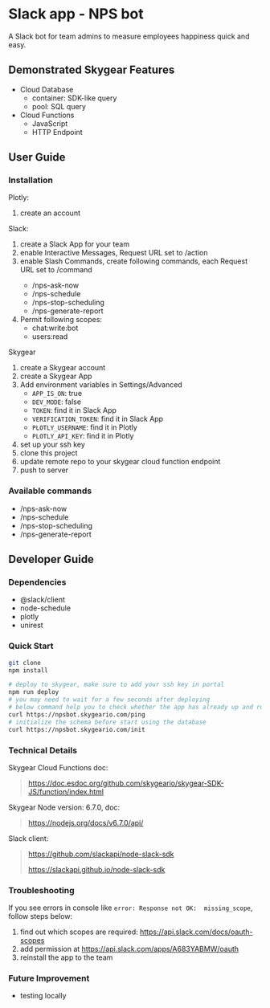 # Slack app - NPS bot
A Slack bot for team admins to measure employees happiness quick and easy.

## Demonstrated Skygear Features
* Cloud Database
    * container: SDK-like query
    * pool: SQL query
* Cloud Functions
    * JavaScript
    * HTTP Endpoint

## User Guide

### Installation
Plotly:
1. create an account

Slack:
1. create a Slack App for your team
2. enable Interactive Messages, Request URL set to <your-skygear-endpoint>/action
3. enable Slash Commands, create following commands, each Request URL set to <your-skygear-endpoint>/command
    * /nps-ask-now
    * /nps-schedule
    * /nps-stop-scheduling
    * /nps-generate-report
4. Permit following scopes:
    * chat:write:bot
    * users:read

Skygear
1. create a Skygear account
2. create a Skygear App
3. Add environment variables in Settings/Advanced
    * `APP_IS_ON`: true
    * `DEV_MODE`: false
    * `TOKEN`: find it in Slack App
    * `VERIFICATION_TOKEN`: find it in Slack App
    * `PLOTLY_USERNAME`: find it in Plotly
    * `PLOTLY_API_KEY`: find it in Plotly
4. set up your ssh key
5. clone this project
6. update remote repo to your skygear cloud function endpoint
7. push to server

### Available commands
* /nps-ask-now
* /nps-schedule
* /nps-stop-scheduling
* /nps-generate-report

## Developer Guide

### Dependencies
* @slack/client
* node-schedule
* plotly
* unirest

### Quick Start

```bash
git clone
npm install
```

```bash
# deploy to skygear, make sure to add your ssh key in portal
npm run deploy
# you may need to wait for a few seconds after deploying
# below command help you to check whether the app has already up and running
curl https://npsbot.skygeario.com/ping
# initialize the schema before start using the database
curl https://npsbot.skygeario.com/init
```

### Technical Details
Skygear Cloud Functions doc:
> https://doc.esdoc.org/github.com/skygeario/skygear-SDK-JS/function/index.html

Skygear Node version: 6.7.0, doc:
> https://nodejs.org/docs/v6.7.0/api/

Slack client:
> https://github.com/slackapi/node-slack-sdk
>
> https://slackapi.github.io/node-slack-sdk

### Troubleshooting
If you see errors in console like `error: Response not OK:  missing_scope`, follow steps below:
1. find out which scopes are required: https://api.slack.com/docs/oauth-scopes
2. add permission at https://api.slack.com/apps/A683YABMW/oauth
3. reinstall the app to the team

### Future Improvement
* testing locally
